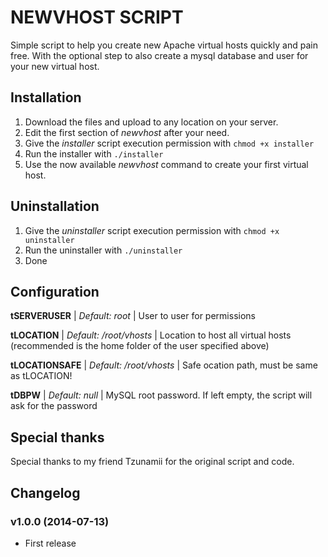 NEWVHOST SCRIPT
====================

Simple script to help you create new Apache virtual hosts quickly and pain free. With the optional step to also create a mysql database and user for your new virtual host.

Installation
---------------------

1. Download the files and upload to any location on your server.
2. Edit the first section of *newvhost* after your need.
3. Give the *installer* script execution permission with `chmod +x installer`
4. Run the installer with `./installer`
5. Use the now available *newvhost* command to create your first virtual host.

Uninstallation
---------------------

1. Give the *uninstaller* script execution permission with `chmod +x uninstaller`
2. Run the uninstaller with `./uninstaller`
3. Done

Configuration
---------------------

**tSERVERUSER** | *Default: root* | User to user for permissions

**tLOCATION** | *Default: /root/vhosts* | Location to host all virtual hosts (recommended is the home folder of the user specified above)

**tLOCATIONSAFE** | *Default: \/root\/vhosts* | Safe ocation path, must be same as tLOCATION!

**tDBPW** | *Default: null* | MySQL root password. If left empty, the script will ask for the password


Special thanks
---------------------

Special thanks to my friend Tzunamii for the original script and code.

Changelog
---------------------

### v1.0.0 (2014-07-13)
- First release
